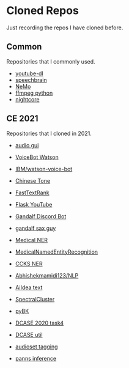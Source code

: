 # Cloned Repos
Just recording the repos I have cloned before.

## Common
Repositories that I commonly used.

- [youtube-dl](https://github.com/l1ving/youtube-dl.git)
- [speechbrain](https://github.com/speechbrain/speechbrain.git)
- [NeMo](https://github.com/NVIDIA/NeMo.git)
- [ffmpeg python](https://github.com/kkroening/ffmpeg-python.git)
- [nightcore](https://github.com/SeparateRecords/nightcore.gi)

## CE 2021
Repositories that I cloned in 2021.

- [audio gui](https://github.com/danijel3/audio_gui.git)
- [VoiceBot Watson](https://github.com/Najibsaurus/VoiceBot-Watson.git)
- [IBM/watson-voice-bot](https://github.com/IBM/watson-voice-bot.git)

- [Chinese Tone](https://github.com/letiantian/ChineseTone.git)
- [FastTextRank](https://github.com/ArtistScript/FastTextRank.git)
- [Flask YouTube](https://github.com/greed2411/Flask-YouTube.git)

- [Gandalf Discord Bot](https://github.com/nitrogenous/Gandalf-Discord-Bot.git)
- [gandalf sax guy](https://github.com/DavidePastore/gandalf-sax-guy.git)

- [Medical NER](https://github.com/F-debug/Medical-named-entity-recognition.git)
- [MedicalNamedEntityRecognition](https://github.com/liuhuanyong/MedicalNamedEntityRecognition.git)
- [CCKS NER](https://github.com/hy-struggle/ccks_ner.git)
- [Abhishekmamidi123/NLP](https://github.com/Abhishekmamidi123/Natural-Language-Processing)

- [AiIdea text](https://github.com/MingLunWu/AiIdea_text.git)

- [SpectralCluster](https://github.com/wq2012/SpectralCluster.git)
- [pyBK](https://github.com/josepatino/pyBK.git)

- [DCASE 2020 task4](https://github.com/turpaultn/dcase20_task4.git)
- [DCASE util](https://github.com/DCASE-REPO/dcase_util.git)
- [audioset tagging](https://github.com/qiuqiangkong/audioset_tagging_cnn.git)
- [panns inference](https://github.com/qiuqiangkong/panns_inference.git)


